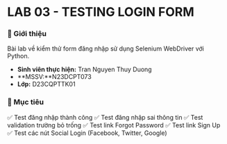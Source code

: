 # LAB 03 - TESTING LOGIN FORM

### 📌 Giới thiệu
Bài lab về kiểm thử form đăng nhập sử dụng Selenium WebDriver với Python.

- **Sinh viên thực hiện:** Tran Nguyen Thuy Duong
- **MSSV:**N23DCPT073
- **Lớp:** D23CQPTTK01
### 🎯 Mục tiêu
✅ Test đăng nhập thành công
✅ Test đăng nhập sai thông tin
✅ Test validation trường bỏ trống
✅ Test link Forgot Password
✅ Test link Sign Up
✅ Test các nút Social Login (Facebook, Twitter, Google)
